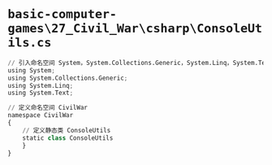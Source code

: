 # `basic-computer-games\27_Civil_War\csharp\ConsoleUtils.cs`

```py
// 引入命名空间 System，System.Collections.Generic，System.Linq，System.Text
using System;
using System.Collections.Generic;
using System.Linq;
using System.Text;

// 定义命名空间 CivilWar
namespace CivilWar
{
    // 定义静态类 ConsoleUtils
    static class ConsoleUtils
    }
}
```